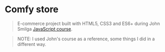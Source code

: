 # Comfy store

> E-commerce project built with HTML5, CSS3 and ES6+ during John Smilga [JavaScript course](https://www.udemy.com/course/javascript-tutorial-for-beginners-w/).

> NOTE: I used John's course as a reference, some things I did in a different way.
